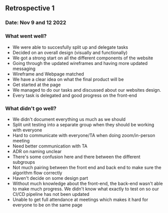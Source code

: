 ## Retrospective 1
### Date: Nov 9 and 12 2022
### What went well?
- We were able to succesfully split up and delegate tasks
- Decided on an overall design (visually and functionally)
- We got a strong start on all the different components of the website
- Going through the updated wireframes and having more updated messaging
- Wireframe and Webpage matched
- We have a clear idea on what the final product will be
- Get started at the page
- We managed to do our tasks and discussed about our websites design.
- Every task is delegated and good progress on the front-end
### What didn't go well?
- We didn't document everything us much as we should
- Split unit testing into a separate group when they should be working with everyone
- Hard to communicate with everyone/TA when doing zoom/in-person meeting
- Need better communication with TA
- ADR on naming unclear
- There's some confusion here and there between the different subgroups
- Not much pairing between the front end and back end to make sure the algorithm flow correctly
- Haven't decide on some design part
- Without much knowledge about the front-end, the back-end wasn't able to make much progress. We didn't know what exactly to test on so our CI/CD pipeline has not been updated
- Unable to get full attendance at meetings which makes it hard for everyone to be on the same page

